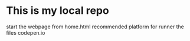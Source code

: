 # This is my local repo
start the webpage from home.html
recommended platform for runner the files codepen.io
